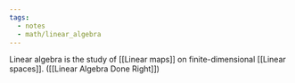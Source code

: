```yaml
---
tags:
  - notes
  - math/linear_algebra
---
```

Linear algebra is the study of [[Linear maps]] on finite-dimensional [[Linear spaces]]. ([[Linear Algebra Done Right]])